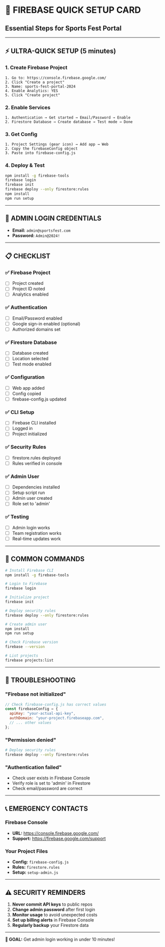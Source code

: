 # 🚀 FIREBASE QUICK SETUP CARD
## Essential Steps for Sports Fest Portal

---

## ⚡ ULTRA-QUICK SETUP (5 minutes)

### 1. Create Firebase Project
```
1. Go to: https://console.firebase.google.com/
2. Click "Create a project"
3. Name: sports-fest-portal-2024
4. Enable Analytics: YES
5. Click "Create project"
```

### 2. Enable Services
```
1. Authentication → Get started → Email/Password → Enable
2. Firestore Database → Create database → Test mode → Done
```

### 3. Get Config
```
1. Project Settings (gear icon) → Add app → Web
2. Copy the firebaseConfig object
3. Paste into firebase-config.js
```

### 4. Deploy & Test
```bash
npm install -g firebase-tools
firebase login
firebase init
firebase deploy --only firestore:rules
npm install
npm run setup
```

---

## 🔑 ADMIN LOGIN CREDENTIALS
- **Email:** `admin@sportsfest.com`
- **Password:** `Admin@2024!`

---

## 📋 CHECKLIST

### ✅ Firebase Project
- [ ] Project created
- [ ] Project ID noted
- [ ] Analytics enabled

### ✅ Authentication
- [ ] Email/Password enabled
- [ ] Google sign-in enabled (optional)
- [ ] Authorized domains set

### ✅ Firestore Database
- [ ] Database created
- [ ] Location selected
- [ ] Test mode enabled

### ✅ Configuration
- [ ] Web app added
- [ ] Config copied
- [ ] firebase-config.js updated

### ✅ CLI Setup
- [ ] Firebase CLI installed
- [ ] Logged in
- [ ] Project initialized

### ✅ Security Rules
- [ ] firestore.rules deployed
- [ ] Rules verified in console

### ✅ Admin User
- [ ] Dependencies installed
- [ ] Setup script run
- [ ] Admin user created
- [ ] Role set to 'admin'

### ✅ Testing
- [ ] Admin login works
- [ ] Team registration works
- [ ] Real-time updates work

---

## 🚨 COMMON COMMANDS

```bash
# Install Firebase CLI
npm install -g firebase-tools

# Login to Firebase
firebase login

# Initialize project
firebase init

# Deploy security rules
firebase deploy --only firestore:rules

# Create admin user
npm install
npm run setup

# Check Firebase version
firebase --version

# List projects
firebase projects:list
```

---

## 🔧 TROUBLESHOOTING

### "Firebase not initialized"
```javascript
// Check firebase-config.js has correct values
const firebaseConfig = {
  apiKey: "your-actual-api-key",
  authDomain: "your-project.firebaseapp.com",
  // ... other values
};
```

### "Permission denied"
```bash
# Deploy security rules
firebase deploy --only firestore:rules
```

### "Authentication failed"
- Check user exists in Firebase Console
- Verify role is set to 'admin' in Firestore
- Check email/password are correct

---

## 📞 EMERGENCY CONTACTS

### Firebase Console
- **URL:** https://console.firebase.google.com/
- **Support:** https://firebase.google.com/support

### Your Project Files
- **Config:** `firebase-config.js`
- **Rules:** `firestore.rules`
- **Setup:** `setup-admin.js`

---

## ⚠️ SECURITY REMINDERS

1. **Never commit API keys** to public repos
2. **Change admin password** after first login
3. **Monitor usage** to avoid unexpected costs
4. **Set up billing alerts** in Firebase Console
5. **Regularly backup** your Firestore data

---

**🎯 GOAL:** Get admin login working in under 10 minutes! 